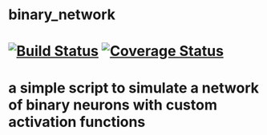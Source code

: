 binary_network
==============
[![Build Status](https://travis-ci.org/jakobj/binary_network.svg?branch=master)](https://travis-ci.org/jakobj/binary_network)
[![Coverage Status](https://coveralls.io/repos/jakobj/binary_network/badge.png?branch=master)](https://coveralls.io/r/jakobj/binary_network?branch=master)
==============
a simple script to simulate a network of binary neurons with custom activation functions
==============

